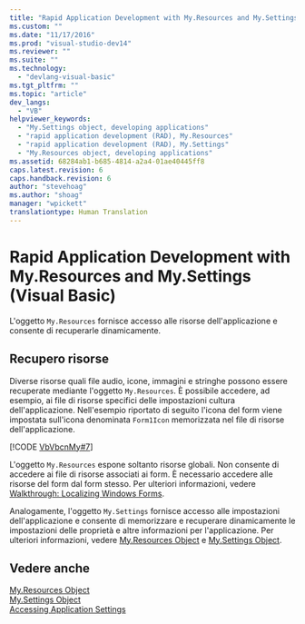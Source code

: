 ```yaml
---
title: "Rapid Application Development with My.Resources and My.Settings (Visual Basic) | Microsoft Docs"
ms.custom: ""
ms.date: "11/17/2016"
ms.prod: "visual-studio-dev14"
ms.reviewer: ""
ms.suite: ""
ms.technology: 
  - "devlang-visual-basic"
ms.tgt_pltfrm: ""
ms.topic: "article"
dev_langs: 
  - "VB"
helpviewer_keywords: 
  - "My.Settings object, developing applications"
  - "rapid application development (RAD), My.Resources"
  - "rapid application development (RAD), My.Settings"
  - "My.Resources object, developing applications"
ms.assetid: 68284ab1-b685-4814-a2a4-01ae40445ff8
caps.latest.revision: 6
caps.handback.revision: 6
author: "stevehoag"
ms.author: "shoag"
manager: "wpickett"
translationtype: Human Translation
---
```

# Rapid Application Development with My.Resources and My.Settings (Visual Basic)
L'oggetto `My.Resources` fornisce accesso alle risorse dell'applicazione e consente di recuperarle dinamicamente.  
  
## Recupero risorse  
 Diverse risorse quali file audio, icone, immagini e stringhe possono essere recuperate mediante l'oggetto `My.Resources`.  È possibile accedere, ad esempio, ai file di risorse specifici delle impostazioni cultura dell'applicazione.  Nell'esempio riportato di seguito l'icona del form viene impostata sull'icona denominata `Form1Icon` memorizzata nel file di risorse dell'applicazione.  
  
 [!CODE [VbVbcnMy#7](../CodeSnippet/VS_Snippets_VBCSharp/VbVbcnMy#7)]  
  
 L'oggetto `My.Resources` espone soltanto risorse globali.  Non consente di accedere ai file di risorse associati ai form.  È necessario accedere alle risorse del form dal form stesso.  Per ulteriori informazioni, vedere [Walkthrough: Localizing Windows Forms](http://msdn.microsoft.com/it-it/9a96220d-a19b-4de0-9f48-01e5d82679e5).  
  
 Analogamente, l'oggetto `My.Settings` fornisce accesso alle impostazioni dell'applicazione e consente di memorizzare e recuperare dinamicamente le impostazioni delle proprietà e altre informazioni per l'applicazione.  Per ulteriori informazioni, vedere [My.Resources Object](../../../visual-basic/language-reference/objects/my-resources-object.md) e [My.Settings Object](../../../visual-basic/language-reference/objects/my-settings-object.md).  
  
## Vedere anche  
 [My.Resources Object](../../../visual-basic/language-reference/objects/my-resources-object.md)   
 [My.Settings Object](../../../visual-basic/language-reference/objects/my-settings-object.md)   
 [Accessing Application Settings](../../../visual-basic/developing-apps/programming/app-settings/accessing-application-settings.md)